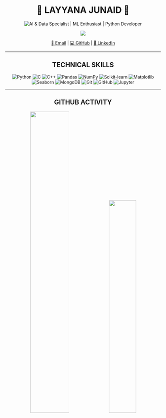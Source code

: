 <div align="center">

# 🌻 LAYYANA JUNAID 🌻
![AI & Data Specialist | ML Enthusiast | Python Developer](https://img.shields.io/badge/AI_&_Data_Specialist_|_ML_Enthusiast_|_Python_Developer-%F0%9F%A4%8E-FFD700?style=for-the-badge&color=DAA520)

<p align="center">
  <a href="https://git.io/typing-svg">
    <img src="https://readme-typing-svg.demolab.com/?lines=From+data+wrangling+to+analytical+insights&color=FFFF00&width=600">
  </a>
</p>

[📧 Email](mailto:layyana.junaid@gmail.com) | [💻 GitHub](https://github.com/layyana-junaid) | [🔗 LinkedIn](https://www.linkedin.com/in/layyana-junaid/)

---

## TECHNICAL SKILLS

![Python](https://img.shields.io/badge/Python-3670A0?style=for-the-badge&logo=python&logoColor=ffdd54)
![C](https://img.shields.io/badge/C-00599C?style=for-the-badge&logo=c&logoColor=white)
![C++](https://img.shields.io/badge/C++-004482?style=for-the-badge&logo=c%2B%2B&logoColor=white)
![Pandas](https://img.shields.io/badge/Pandas-150458?style=for-the-badge&logo=pandas&logoColor=white)
![NumPy](https://img.shields.io/badge/NumPy-013243?style=for-the-badge&logo=numpy&logoColor=white)
![Scikit-learn](https://img.shields.io/badge/Scikit--Learn-F7931E?style=for-the-badge&logo=scikit-learn&logoColor=white)
![Matplotlib](https://img.shields.io/badge/Matplotlib-0080CD?style=for-the-badge&logo=matplotlib&logoColor=white)
![Seaborn](https://img.shields.io/badge/Seaborn-3776AB?style=for-the-badge&logo=python&logoColor=white)
![MongoDB](https://img.shields.io/badge/MongoDB-4EA94B?style=for-the-badge&logo=mongodb&logoColor=white)
![Git](https://img.shields.io/badge/Git-F05032?style=for-the-badge&logo=git&logoColor=white)
![GitHub](https://img.shields.io/badge/GitHub-181717?style=for-the-badge&logo=github&logoColor=white)
![Jupyter](https://img.shields.io/badge/Jupyter-F37626?style=for-the-badge&logo=jupyter&logoColor=white)

---

## GITHUB ACTIVITY

<img src="https://github-readme-stats.vercel.app/api?username=layyana-junaid&show_icons=true&theme=rose_pine&hide_border=true" width="50%">

<img src="https://github-readme-stats.vercel.app/api/top-langs/?username=layyana-junaid&layout=compact&theme=rose_pine&hide_border=true" width="42%">

</div>
